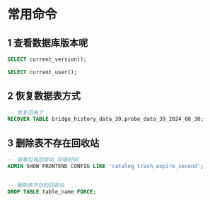# 常用命令

## 1 查看数据库版本呢

```sql
SELECT current_version();

SELECT current_user();
```

## 2 恢复数据表方式

```sql
-- 恢复回来了
RECOVER TABLE bridge_history_data_39.probe_data_39_2024_08_30;
```

## 3 删除表不存在回收站

```sql
-- 查看垃圾回收站 存储时间
ADMIN SHOW FRONTEND CONFIG LIKE 'catalog_trash_expire_second';


-- 删除表不存到回收站
DROP TABLE table_name FORCE;

```
